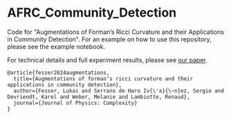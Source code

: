 # AFRC_Community_Detection
Code for "Augmentations of Forman’s Ricci Curvature and their Applications in Community Detection". For an example on how to use this repository, please see the example notebook.

For technical details and full experiment results, please see [our paper](https://iopscience.iop.org/article/10.1088/2632-072X/ad64a3/meta).

```
@article{fesser2024augmentations,
  title={Augmentations of forman’s ricci curvature and their applications in community detection},
  author={Fesser, Lukas and Serrano de Haro Iv{\'a}{\~n}ez, Sergio and Devriendt, Karel and Weber, Melanie and Lambiotte, Renaud},
  journal={Journal of Physics: Complexity}
}
```